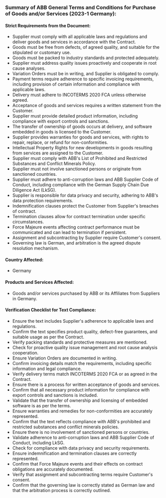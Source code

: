 ### Summary of ABB General Terms and Conditions for Purchase of Goods and/or Services (2023-1 Germany):  
   
#### Strict Requirements from the Document:  
- Supplier must comply with all applicable laws and regulations and deliver goods and services in accordance with the Contract.  
- Goods must be free from defects, of agreed quality, and suitable for the stipulated or customary use.  
- Goods must be packed to industry standards and protected adequately.  
- Supplier must address quality issues proactively and cooperate in root cause analyses.  
- Variation Orders must be in writing, and Supplier is obligated to comply.  
- Payment terms require adherence to specific invoicing requirements, including provision of certain information and compliance with applicable laws.  
- Delivery must adhere to INCOTERMS 2020 FCA unless otherwise agreed.  
- Acceptance of goods and services requires a written statement from the Customer.  
- Supplier must provide detailed product information, including compliance with export controls and sanctions.  
- The transfer of ownership of goods occurs at delivery, and software embedded in goods is licensed to the Customer.  
- Supplier provides warranties for goods and services, with rights to repair, replace, or refund for non-conformities.  
- Intellectual Property Rights for new developments in goods resulting from services are assigned to the Customer.  
- Supplier must comply with ABB's List of Prohibited and Restricted Substances and Conflict Minerals Policy.  
- Supplier must not involve sanctioned persons or originate from sanctioned countries.  
- Supplier must adhere to anti-corruption laws and ABB Supplier Code of Conduct, including compliance with the German Supply Chain Due Diligence Act (LkSG).  
- Supplier is responsible for data privacy and security, adhering to ABB's data protection requirements.  
- Indemnification clauses protect the Customer from Supplier's breaches of contract.  
- Termination clauses allow for contract termination under specific circumstances.  
- Force Majeure events affecting contract performance must be communicated and can lead to termination if persistent.  
- Assignment and subcontracting by Supplier require Customer's consent.  
- Governing law is German, and arbitration is the agreed dispute resolution mechanism.  
   
#### Country Affected:  
- Germany  
   
#### Products and Services Affected:  
- Goods and/or services purchased by ABB or its Affiliates from Suppliers in Germany.  
   
#### Verification Checklist for Text Compliance:  
- Ensure the text includes Supplier's adherence to applicable laws and regulations.  
- Confirm the text specifies product quality, defect-free guarantees, and suitable usage as per the Contract.  
- Verify packing standards and protective measures are mentioned.  
- Check for proactive quality issue management and root cause analysis cooperation.  
- Ensure Variation Orders are documented in writing.  
- Confirm invoicing details match the requirements, including specific information and legal compliance.  
- Verify delivery terms match INCOTERMS 2020 FCA or as agreed in the Contract.  
- Ensure there is a process for written acceptance of goods and services.  
- Confirm that all necessary product information for compliance with export controls and sanctions is included.  
- Validate that the transfer of ownership and licensing of embedded software is as per the terms.  
- Ensure warranties and remedies for non-conformities are accurately represented.  
- Confirm that the text reflects compliance with ABB's prohibited and restricted substances and conflict minerals policies.  
- Ensure there is no involvement of sanctioned persons or countries.  
- Validate adherence to anti-corruption laws and ABB Supplier Code of Conduct, including LkSG.  
- Check for compliance with data privacy and security requirements.  
- Ensure indemnification and termination clauses are correctly represented.  
- Confirm that Force Majeure events and their effects on contract obligations are accurately documented.  
- Verify that assignment and subcontracting terms require Customer's consent.  
- Confirm that the governing law is correctly stated as German law and that the arbitration process is correctly outlined.